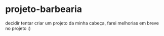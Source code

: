 # projeto-barbearia
 decidir tentar criar um projeto da minha cabeça, farei melhorias em breve no projeto :)
